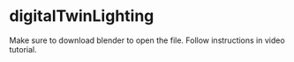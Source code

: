 # digitalTwinLighting

Make sure to download blender to open the file. Follow instructions in video tutorial.
